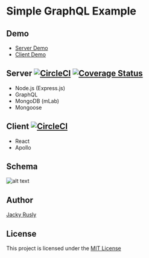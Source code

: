# Simple GraphQL Example

## Demo
  - <a href="https://simple-graphql-example-server.herokuapp.com/graphql">Server Demo</a>
  - <a href="https://simple-graphql-example-client.herokuapp.com">Client Demo</a>

## Server [![CircleCI](https://img.shields.io/circleci/project/github/jackyrusly/graphql-test-example/master.svg)](https://circleci.com/gh/jackyrusly/graphql-test-example/tree/master) [![Coverage Status](https://img.shields.io/coveralls/github/jackyrusly/graphql-test-example/master.svg)](https://coveralls.io/github/jackyrusly/graphql-test-example?branch=master)
  - Node.js (Express.js)
  - GraphQL
  - MongoDB (mLab)
  - Mongoose

## Client [![CircleCI](https://img.shields.io/circleci/project/github/jackyrusly/simple-nightwatch-example/master.svg)](https://circleci.com/gh/jackyrusly/simple-nightwatch-example/tree/master)
  - React
  - Apollo

## Schema
![alt text](https://raw.githubusercontent.com/jackyrusly/simple-graphql-example/master/schema.png)

## Author
[Jacky Rusly](https://www.jackyrusly.web.id)

## License
This project is licensed under the [MIT License](https://opensource.org/licenses/MIT)
